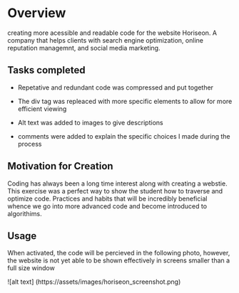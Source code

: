 # Overview

creating more acessible and readable code for the website Horiseon. A company that helps clients with search engine optimization, online reputation managemnt, and social media marketing.

## Tasks completed

* Repetative and redundant code was compressed and put together

* The div tag was repleaced with more specific elements to allow for more efficient viewing

* Alt text was added to images to give descriptions

* comments were added to explain the specific choices I made during the process

 
 ##  Motivation for Creation

 Coding has always been a long time interest along with creating a webstie. This exercise was a perfect way to show the student how to traverse and optimize code. Practices and habits that will be incredibly beneficial whence we go into more advanced code and become introduced to algorithims.

 ## Usage

 When activated, the code will be percieved in the following photo, however, the website is not yet able to be shown effectively in screens smaller than a full size window 

![alt text] (https://assets/images/horiseon_screenshot.png)
